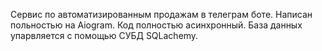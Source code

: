 Сервис по автоматизированным продажам в телеграм боте. Написан польностью на Aiogram. Код полностью асинхронный. База данных упарвляется с помощью СУБД SQLachemy.

